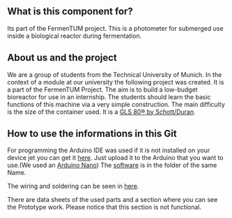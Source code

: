 ## What is this component for?
Its part of the FermenTUM project. This is a photometer for submerged use inside a biological reactor during fermentation.

## About us and the project
We are a group of students from the Technical University of Munich. In the context of a module at our university the following project was created. It is a part of the FermenTUM Project. The aim is to build a low-budget bioreactor for use in an internship. The students should learn the basic functions of this machine via a very simple construction. The main difficulty is the size of the container used. It is a [GLS 80® by Schott/Duran](https://www.duran-group.com/uploads/tx_fedownloads/GLS80_A5_E_01.pdf).

## How to use the informations in this Git
For programming the Arduino IDE was used if it is not installed on your device jet you can get it [here](https://www.arduino.cc/en/Main/Software). Just upload it to the Arduino that you want to use.(We used an [Arduino Nano](https://www.arduino.cc/en/Guide/ArduinoNano)) The [software](https://github.com/Mrdayday/Online-submerged-photometer/tree/master/Software) is in the folder of the same Name.

The wiring and soldering can be seen in [here](https://github.com/Mrdayday/Online-submerged-photometer/blob/master/Wiring.md).

There are data sheets of the used parts and a section where you can see the Prototype work. Please notice that this section is not functional.